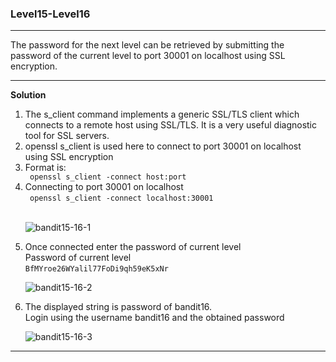 ### Level15-Level16

<hr/>
The password for the next level can be retrieved by submitting the password of the current level to port 30001 on localhost using SSL encryption.
<hr/>

<b>Solution</b><br/>

<p>
<ol>
<li>The s_client command implements a generic SSL/TLS client which connects to a remote host using SSL/TLS. 
It is a very useful diagnostic tool for SSL servers.</li>
<li>openssl s_client is used here to connect to port 30001 on localhost using SSL encryption</li>
<li>Format is:</li>
<code> openssl s_client -connect host:port </code>
<li>Connecting to port 30001 on localhost<br/> 
<code> openssl s_client -connect localhost:30001 </code></li>
<br/>

![bandit15-16-1](https://user-images.githubusercontent.com/88927842/181913739-7ff4bb43-c294-447b-b361-a6f13efae1b0.png)

<li>Once connected enter the password of current level<br/>
Password of current level<br/>
<code>BfMYroe26WYalil77FoDi9qh59eK5xNr</code>
</li>

![bandit15-16-2](https://user-images.githubusercontent.com/88927842/181913741-a9c8a92d-428f-46ab-92b2-26526eb64b8a.png)

<li> The displayed string is password of bandit16.<br/>
Login using the username bandit16 and the obtained password</li>

![bandit15-16-3](https://user-images.githubusercontent.com/88927842/181913744-bca2f3ab-1cb6-4b79-ba10-63db03680a5a.png)

</ol>
</p>
<hr/>
